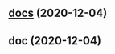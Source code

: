 
<a name="docs"></a>
## [docs](https://github.com/mattmonforte/DistanceParallel/compare/doc...docs) (2020-12-04)


<a name="doc"></a>
## doc (2020-12-04)

